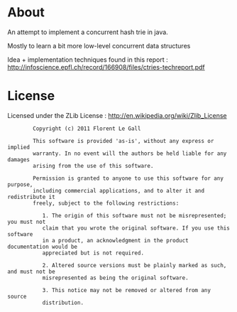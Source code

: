 # About 
An attempt to implement a concurrent hash trie in java.

Mostly to learn a bit more low-level concurrent data structures

Idea + implementation techniques found in this report : http://infoscience.epfl.ch/record/166908/files/ctries-techreport.pdf

# License
Licensed under the ZLib License :
http://en.wikipedia.org/wiki/Zlib_License

			Copyright (c) 2011 Florent Le Gall
			
			This software is provided 'as-is', without any express or implied
			warranty. In no event will the authors be held liable for any damages
			arising from the use of this software.
			
			Permission is granted to anyone to use this software for any purpose,
			including commercial applications, and to alter it and redistribute it
			freely, subject to the following restrictions:
			
			   1. The origin of this software must not be misrepresented; you must not
			   claim that you wrote the original software. If you use this software
			   in a product, an acknowledgment in the product documentation would be
			   appreciated but is not required.
			
			   2. Altered source versions must be plainly marked as such, and must not be
			   misrepresented as being the original software.
			
			   3. This notice may not be removed or altered from any source
			   distribution.
